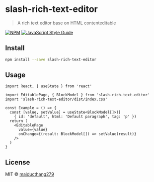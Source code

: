 # slash-rich-text-editor

> A rich text editor base on HTML contenteditable

[![NPM](https://img.shields.io/npm/v/slash-rich-text-editor.svg)](https://www.npmjs.com/package/slash-rich-text-editor) [![JavaScript Style Guide](https://img.shields.io/badge/code_style-standard-brightgreen.svg)](https://standardjs.com)

## Install

```bash
npm install --save slash-rich-text-editor
```

## Usage

```tsx
import React, { useState } from 'react'

import EditablePage, { BlockModel } from 'slash-rich-text-editor'
import 'slash-rich-text-editor/dist/index.css'

const Example = () => {
  const [value, setValue] = useState<BlockModel[]>([
    { id: 'default', html: 'Default paragraph', tag: 'p' })
  return (
    <EditablePage
      value={value}
      onChange={(result: BlockModel[]) => setValue(result)}
    />
  )
}

```

## License

MIT © [maiducthang279](https://github.com/maiducthang279)
